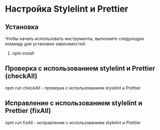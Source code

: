 # Настройка Stylelint и Prettier
## Установка
Чтобы начать использовать инструменты, выполните следующую команду для установки зависимостей:
1. npm install
## Проверка с использованием stylelint и Prettier (checkAll)
npm run checkAll - проверка с использованием stylelint и Prettier
## Исправление с использованием stylelint и Prettier (fixAll)
npm run fixAll - исправление с использованием stylelint и Prettier


